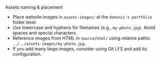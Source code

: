 Assets naming & placement

- Place website images in `assets-images/` at the `dominic's portfolio` folder level.
- Use lowercase and hyphens for filenames (e.g., `my-photo.jpg`). Avoid spaces and special characters.
- Reference images from HTML in `source/html/` using relative paths: `../../assets-images/my-photo.jpg`.
- If you add many large images, consider using Git LFS and add its configuration.
